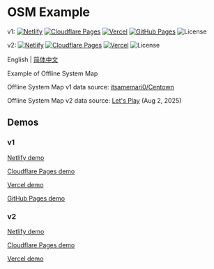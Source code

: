 # OSM Example
v1: [![Netlify](http://img.shields.io/netlify/0add044d-e962-42a2-8f2f-1fd918d57bc4?style=flat-square&logo=netlify&logoColor=white&label=Netlify)](//mtr-osm-v1.netlify.app)
[![Cloudflare Pages](https://badge.gteh.top/?url=http%3A%2F%2Fmtr-osm-v1.pages.dev&style=flat-square&logo=cloudflare&name=Cloudflare+Pages&logoColor=white)](//mtr-osm-v1.pages.dev)
[![Vercel](https://badge.gteh.top/vercel/mtr-osm-v1?style=flat-square&name=Vercel)](//mtr-osm-v1.vercel.app)
[![GitHub Pages](https://badge.gteh.top/?url=http%3A%2F%2Fmtr-offline-system-map.github.io%2Fosm-server-v1%2F&style=flat-square&logo=github&name=GitHub+Pages)](//mtr-offline-system-map.github.io/osm-server-v1/)
![License](https://img.shields.io/badge/License-MIT-blue?style=flat-square)

v2: [![Netlify](http://img.shields.io/netlify/2061d03f-6bf3-4e0d-aa5f-f48949feaaa2?style=flat-square&logo=netlify&logoColor=white&label=Netlify)](//mtr-osm-v2.netlify.app)
[![Cloudflare Pages](https://badge.gteh.top/?url=http%3A%2F%2Fmtr-osm-v2.pages.dev&style=flat-square&logo=cloudflare&name=Cloudflare+Pages&logoColor=white)](//mtr-osm-v2.pages.dev)
[![Vercel](https://badge.gteh.top/vercel/mtr-osm-v2?style=flat-square&name=Vercel)](//mtr-osm-v2.vercel.app)
![License](https://img.shields.io/badge/License-MIT-blue?style=flat-square)

English | [简体中文](//github.com/MTR-Offline-System-Map/example/blob/main/README.zh-Hans.md)

Example of Offline System Map

Offline System Map v1 data source: [itsamemari0/Centown](//github.com/itsamemari0/Centown)

Offline System Map v2 data source: [Let's Play](//letsplay.minecrafttransitrailway.com/system-map/) (Aug 2, 2025)

## Demos

### v1

[Netlify demo](//mtr-osm-v1.netlify.app)

[Cloudflare Pages demo](//mtr-osm-v1.pages.dev)

[Vercel demo](//mtr-osm-v1.pages.dev)

[GitHub Pages demo](//mtr-offline-system-map.github.io/osm-server-v1/)

### v2

[Netlify demo](//mtr-osm-v2.netlify.app)

[Cloudflare Pages demo](//mtr-osm-v2.pages.dev)

[Vercel demo](//mtr-osm-v2.vercel.app)